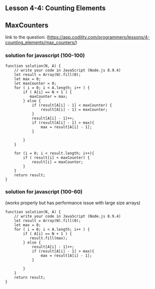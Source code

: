 ## Lesson 4-4: Counting Elements 
## MaxCounters
link to the question: (https://app.codility.com/programmers/lessons/4-counting_elements/max_counters/)
### solution for javascript (100-100)
```
function solution(N, A) {
    // write your code in JavaScript (Node.js 8.9.4)
    let result = Array(N).fill(0);
    let max = 0;
    let maxCounter = 0;
    for ( i = 0; i < A.length; i++ ) {
        if ( A[i] == N + 1 ) {
           maxCounter = max; 
        } else {
            if (result[A[i] - 1] < maxCounter) {
                result[A[i] - 1] = maxCounter;
            }
            result[A[i] - 1]++;
            if (result[A[i] - 1] > max){
                max = result[A[i] - 1];
            }
            
        }
    }
    
    for (i = 0; i < result.length; i++){
        if ( result[i] < maxCounter) {
            result[i] = maxCounter;
        }
    }
    return result;
}

```

### solution for javascript (100-60)
(works properly but has performance issue with large size arrays)
```
function solution(N, A) {
    // write your code in JavaScript (Node.js 8.9.4)
    let result = Array(N).fill(0);
    let max = 0;
    for ( i = 0; i < A.length; i++ ) {
        if ( A[i] == N + 1 ) {
           result.fill(max); 
        } else {
            result[A[i] - 1]++;
            if (result[A[i] - 1] > max){
                max = result[A[i] - 1];
            }
            
        }
    }
    return result;
}

```
